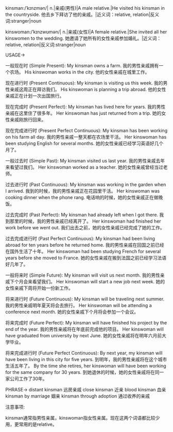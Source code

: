 kinsman:/ˈkɪnzmən/| n.|亲戚(男性)|A male relative.|He visited his kinsman in the countryside. 他去乡下拜访了他的亲戚。|近义词：relative, relation|反义词:stranger|noun

kinswoman:/ˈkɪnzwʊmən/| n.|亲戚(女性)|A female relative.|She invited all her kinswomen to the wedding. 她邀请了她所有的女性亲戚参加婚礼。|近义词：relative, relation|反义词:stranger|noun

USAGE->

一般现在时 (Simple Present):
My kinsman owns a farm. 我的男性亲戚拥有一个农场。
His kinswoman works in the city.  他的女性亲戚在城里工作。

现在进行时 (Present Continuous):
My kinsman is visiting us this week. 我的男性亲戚这周正在拜访我们。
His kinswoman is planning a trip abroad. 他的女性亲戚正在计划一次出国旅行。

现在完成时 (Present Perfect):
My kinsman has lived here for years. 我的男性亲戚在这里住了很多年。
Her kinswoman has just returned from a trip. 她的女性亲戚刚旅行回来。

现在完成进行时 (Present Perfect Continuous):
My kinsman has been working on his farm all day. 我的男性亲戚一整天都在农场里干活。
Her kinswoman has been studying English for several months. 她的女性亲戚已经学习英语好几个月了。

一般过去时 (Simple Past):
My kinsman visited us last year. 我的男性亲戚去年来看望过我们。
Her kinswoman worked as a teacher. 她的女性亲戚曾经当过老师。

过去进行时 (Past Continuous):
My kinsman was working in the garden when I arrived. 我到的时候，我的男性亲戚正在花园里干活。
Her kinswoman was cooking dinner when the phone rang. 电话响的时候，她的女性亲戚正在做晚饭。

过去完成时 (Past Perfect):
My kinsman had already left when I got there. 我到那里的时候，我的男性亲戚已经离开了。
Her kinswoman had finished her work before we went out. 我们出去之前，她的女性亲戚已经完成了她的工作。

过去完成进行时 (Past Perfect Continuous):
My kinsman had been living abroad for ten years before he returned home. 我的男性亲戚在回国之前已经在国外生活了十年。
Her kinswoman had been studying French for several years before she moved to France. 她的女性亲戚在搬到法国之前已经学习法语好几年了。

一般将来时 (Simple Future):
My kinsman will visit us next month. 我的男性亲戚下个月会来看望我们。
Her kinswoman will start a new job next week. 她的女性亲戚下周将开始一份新工作。

将来进行时 (Future Continuous):
My kinsman will be traveling next summer. 我的男性亲戚明年夏天将会去旅行。
Her kinswoman will be attending a conference next month. 她的女性亲戚下个月将会参加一个会议。

将来完成时 (Future Perfect):
My kinsman will have finished his project by the end of the year. 我的男性亲戚将在年底前完成他的项目。
Her kinswoman will have graduated from university by next June. 她的女性亲戚将在明年六月前大学毕业。

将来完成进行时 (Future Perfect Continuous):
By next year, my kinsman will have been living in this city for five years. 到明年，我的男性亲戚将在这个城市生活五年了。
By the time she retires, her kinswoman will have been working for the same company for 30 years. 到她退休的时候，她的女性亲戚将在同一家公司工作了30年。


PHRASE->
distant kinsman 远房亲戚
close kinsman 近亲
blood kinsman 血亲
kinsman by marriage 姻亲
kinsman through adoption  通过收养的亲戚

注意事项:

kinsman通常指男性亲属，kinswoman指女性亲属。现在这两个词语都比较少用，更常用的是relative。
